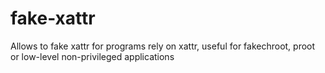 # fake-xattr
Allows to fake xattr for programs rely on xattr, useful for fakechroot, proot or low-level non-privileged applications
